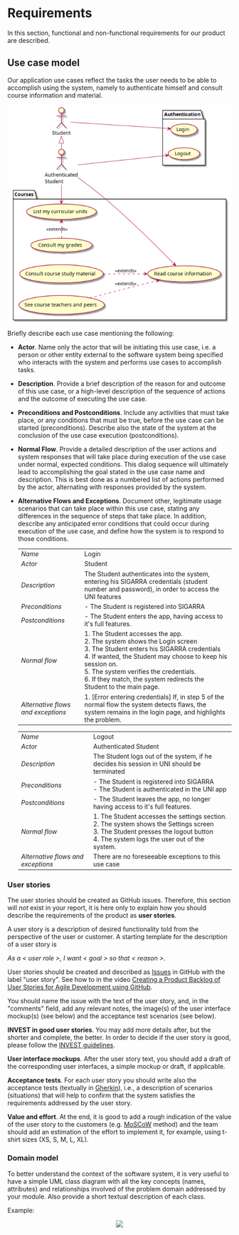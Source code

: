 # Requirements

In this section, functional and non-functional requirements for our product are described.

## Use case model

Our application use cases reflect the tasks the user needs to be able to accomplish using the system, namely to authenticate himself and consult course information and material.

<p align="center" justify="center" >
  <img src="images/use_cases.png"/>
</p>

Briefly describe each use case mentioning the following:

-   **Actor**. Name only the actor that will be initiating this use case, i.e. a person or other entity external to the software system being specified who interacts with the system and performs use cases to accomplish tasks.
-   **Description**. Provide a brief description of the reason for and outcome of this use case, or a high-level description of the sequence of actions and the outcome of executing the use case.
-   **Preconditions and Postconditions**. Include any activities that must take place, or any conditions that must be true, before the use case can be started (preconditions). Describe also the state of the system at the conclusion of the use case execution (postconditions).

-   **Normal Flow**. Provide a detailed description of the user actions and system responses that will take place during execution of the use case under normal, expected conditions. This dialog sequence will ultimately lead to accomplishing the goal stated in the use case name and description. This is best done as a numbered list of actions performed by the actor, alternating with responses provided by the system.
-   **Alternative Flows and Exceptions**. Document other, legitimate usage scenarios that can take place within this use case, stating any differences in the sequence of steps that take place. In addition, describe any anticipated error conditions that could occur during execution of the use case, and define how the system is to respond to those conditions.

    |                                    |                                                                                                                                                                                                                                                                                                                     |
    | ---------------------------------- | ------------------------------------------------------------------------------------------------------------------------------------------------------------------------------------------------------------------------------------------------------------------------------------------------------------------- |
    | _Name_                             | Login                                                                                                                                                                                                                                                                                                               |
    | _Actor_                            | Student                                                                                                                                                                                                                                                                                                             |
    | _Description_                      | The Student authenticates into the system, entering his SIGARRA credentials (student number and password), in order to access the UNI features                                                                                                                                                                      |
    | _Preconditions_                    | - The Student is registered into SIGARRA                                                                                                                                                                                                                                                                            |
    | _Postconditions_                   | - The Student enters the app, having access to it's full features.                                                                                                                                                                                                                                                  |
    | _Normal flow_                      | 1. The Student accesses the app.<br> 2. The system shows the Login screen <br> 3. The Student enters his SIGARRA credentials <br> 4. If wanted, the Student may choose to keep his session on.<br> 5. The system verifies the credentials.<br> 6. If they match, the system redirects the Student to the main page. |
    | _Alternative flows and exceptions_ | 1. [Error entering credentials] If, in step 5 of the normal flow the system detects flaws, the system remains in the login page, and highlights the problem.                                                                                                                                                        |

    |                                    |                                                                                                                                                                                             |
    | ---------------------------------- | ------------------------------------------------------------------------------------------------------------------------------------------------------------------------------------------- |
    | _Name_                             | Logout                                                                                                                                                                                      |
    | _Actor_                            | Authenticated Student                                                                                                                                                                       |
    | _Description_                      | The Student logs out of the system, if he decides his session in UNI should be terminated                                                                                                   |
    | _Preconditions_                    | - The Student is registered into SIGARRA <br> - The Student is authenticated in the UNI app                                                                                                 |
    | _Postconditions_                   | - The Student leaves the app, no longer having access to it's full features.                                                                                                                |
    | _Normal flow_                      | 1. The Student accesses the settings section.<br> 2. The system shows the Settings screen <br> 3. The Student presses the logout button <br> 4. The system logs the user out of the system. |
    | _Alternative flows and exceptions_ | There are no foreseeable exceptions to this use case                                                                                                                                        |

### User stories

The user stories should be created as GitHub issues. Therefore, this section will _not_ exist in your report, it is here only to explain how you should describe the requirements of the product as **user stories**.

A user story is a description of desired functionality told from the perspective of the user or customer. A starting template for the description of a user story is

_As a < user role >, I want < goal > so that < reason >._

User stories should be created and described as [Issues](https://github.com/LEIC-ES-2021-22/templates/issues) in GitHub with the label "user story". See how to in the video [Creating a Product Backlog of User Stories for Agile Development using GitHub](https://www.youtube.com/watch?v=m8ZxTHSKSKE).

You should name the issue with the text of the user story, and, in the "comments" field, add any relevant notes, the image(s) of the user interface mockup(s) (see below) and the acceptance test scenarios (see below).

**INVEST in good user stories**.
You may add more details after, but the shorter and complete, the better. In order to decide if the user story is good, please follow the [INVEST guidelines](https://xp123.com/articles/invest-in-good-stories-and-smart-tasks/).

**User interface mockups**.
After the user story text, you should add a draft of the corresponding user interfaces, a simple mockup or draft, if applicable.

**Acceptance tests**.
For each user story you should write also the acceptance tests (textually in [Gherkin](https://cucumber.io/docs/gherkin/reference/)), i.e., a description of scenarios (situations) that will help to confirm that the system satisfies the requirements addressed by the user story.

**Value and effort**.
At the end, it is good to add a rough indication of the value of the user story to the customers (e.g. [MoSCoW](https://en.wikipedia.org/wiki/MoSCoW_method) method) and the team should add an estimation of the effort to implement it, for example, using t-shirt sizes (XS, S, M, L, XL).

### Domain model

To better understand the context of the software system, it is very useful to have a simple UML class diagram with all the key concepts (names, attributes) and relationships involved of the problem domain addressed by your module.
Also provide a short textual description of each class.

Example:

 <p align="center" justify="center">
  <img src="https://github.com/LEIC-ES-2021-22/templates/blob/main/images/DomainModel.png"/>
</p>
